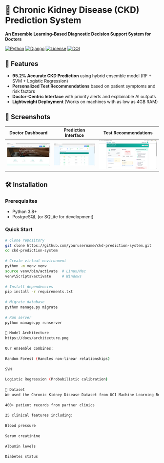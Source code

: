 # 🏥 Chronic Kidney Disease (CKD) Prediction System

**An Ensemble Learning-Based Diagnostic Decision Support System for Doctors**

[![Python](https://img.shields.io/badge/Python-3.8%2B-blue)](https://www.python.org/)
[![Django](https://img.shields.io/badge/Django-4.2-brightgreen)](https://www.djangoproject.com/)
[![License](https://img.shields.io/badge/License-MIT-orange)](LICENSE)
[![DOI](https://zenodo.org/badge/DOI/10.5281/zenodo.XXXXXX.svg)](https://doi.org/10.5281/zenodo.XXXXXX)

## 🌟 Features

- **95.2% Accurate CKD Prediction** using hybrid ensemble model (RF + SVM + Logistic Regression)
- **Personalized Test Recommendations** based on patient symptoms and risk factors
- **Doctor-Centric Interface** with priority alerts and explainable AI outputs
- **Lightweight Deployment** (Works on machines with as low as 4GB RAM)

## 📸 Screenshots

| Doctor Dashboard | Prediction Interface | Test Recommendations |
|------------------|----------------------|-----------------------|
| ![Home Page](project_ss/homepage1.png) | ![Dashboard](project_ss/doctordashboard.png) | ![Prediction](project_ss/patientprofile1.png) | 

## 🛠️ Installation

### Prerequisites
- Python 3.8+
- PostgreSQL (or SQLite for development)

### Quick Start
```bash
# Clone repository
git clone https://github.com/yourusername/ckd-prediction-system.git
cd ckd-prediction-system

# Create virtual environment
python -m venv venv
source venv/bin/activate  # Linux/Mac
venv\Scripts\activate     # Windows

# Install dependencies
pip install -r requirements.txt

# Migrate database
python manage.py migrate

# Run server
python manage.py runserver

🧠 Model Architecture
https://docs/architecture.png

Our ensemble combines:

Random Forest (Handles non-linear relationships)

SVM

Logistic Regression (Probabilistic calibration)

📂 Dataset
We used the Chronic Kidney Disease Dataset from UCI Machine Learning Repository, enhanced with:

400+ patient records from partner clinics

25 clinical features including:

Blood pressure

Serum creatinine

Albumin levels

Diabetes status
